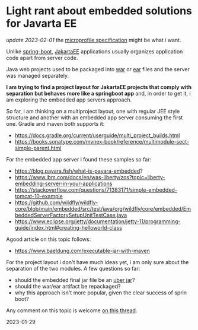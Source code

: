 # Light rant about embedded solutions for Javarta EE

_update 2023-02-01_ the [microprofile specification](https://microprofile.io/)
might be what i want.

Unlike [spring-boot](https://spring.io/projects/spring-boot),
[JakartaEE](https://jakarta.ee/) applications usually organizes application code
apart from server code.

Java web projects used to be packaged into [war](https://en.wikipedia.org/wiki/WAR_(file_format))
or [ear](https://www.ibm.com/docs/en/baw/19.x?topic=modules-ear-file-overview)
files and the server was managed separately.

**I am trying to find a project layout for JakartaEE projects that comply with separation but behaves more like a
springboot app** and, in order to get it, i am exploring the embedded app servers approach.

So far, i am thinking on a multiproject layout, one with regular JEE style structure and another with an embedded app
server consuming the first one. Gradle and maven both supports it:

- https://docs.gradle.org/current/userguide/multi_project_builds.html
- https://books.sonatype.com/mvnex-book/reference/multimodule-sect-simple-parent.html

For the embedded app server i found these samples so far:

- https://blog.payara.fish/what-is-payara-embedded?
- https://www.ibm.com/docs/en/was-liberty/zos?topic=liberty-embedding-server-in-your-applications
- https://stackoverflow.com/questions/71383171/simple-embedded-tomcat-10-example
- https://github.com/wildfly/wildfly-core/blob/main/embedded/src/test/java/org/wildfly/core/embedded/EmbeddedServerFactorySetupUnitTestCase.java
- https://www.eclipse.org/jetty/documentation/jetty-11/programming-guide/index.html#creating-helloworld-class

Agood article on this topic follows: 

- https://www.baeldung.com/executable-jar-with-maven

For the project layout i don't have much ideas yet, i am only sure about the
separation of the two modules. A few questions so far:

- should the embedded final jar file be an [uber jar](https://imagej.net/develop/uber-jars)?
- should the war/ear artifact be repackaged?
- why this approach isn't more popular, given the clear success of sprin boot?

Any comment on this topic is
welcome [on this thread](https://stackoverflow.com/questions/75274795/embedded-portable-jakartaee-application-design-approach).

2023-01-29
